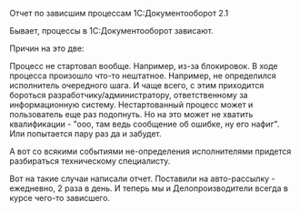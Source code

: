 Отчет по зависшим процессам 1С:Документооборот 2.1

Бывает, процессы в 1С:Документооборот зависают.

Причин на это две:

Процесс не стартовал вообще. Например, из-за блокировок.
В ходе процесса произошло что-то нештатное. Например, не определился исполнитель очередного шага.
И чаще всего, с этим приходится бороться разработчику/администратору, ответственному за информационную систему.
Нестартованный процесс может и пользователь еще раз подопнуть. Но на это может не хватить квалификации - "ооо, там ведь сообщение об ошибке, ну его нафиг". Или попытается пару раз да и забудет.

А вот со всякими событиями не-определения исполнителями придется разбираться техническому специалисту.

Вот на такие случаи написали отчет. Поставили на авто-рассылку - ежедневно, 2 раза в день. И теперь мы и Делопроизводители всегда в курсе чего-то зависшего.
